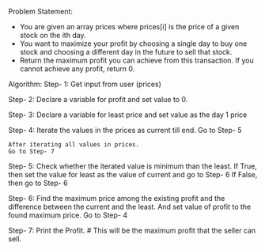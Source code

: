 Problem Statement:
- You are given an array prices where prices[i] is the price of a given stock on the ith day.
- You want to maximize your profit by choosing a single day to buy one stock and choosing a different day in the future to sell that stock.
- Return the maximum profit you can achieve from this transaction. If you cannot achieve any profit, return 0.

Algorithm:
Step- 1:
    Get input from user (prices)

Step- 2:
    Declare a variable for profit and set value to 0.

Step- 3:
    Declare a variable for least price and set value as the day 1 price

Step- 4:
    Iterate the values in the prices as current till end.
    Go to Step- 5

    After iterating all values in prices.
    Go to Step- 7

Step- 5:
    Check whether the iterated value is minimum than the least.
    If True, then set the value for least as the value of current and go to Step- 6
    If False, then go to Step- 6

Step- 6:
    Find the maximum price among the existing profit and the difference between the current and the least.
    And set value of profit to the found maximum price.
    Go to Step- 4

Step- 7:
    Print the Profit.
    # This will be the maximum profit that the seller can sell.